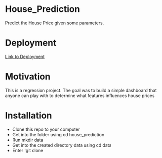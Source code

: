 # House_Prediction
Predict the House Price given some parameters. 
# Deployment
[Link to Deployment](https://house-price-prediction-cali.herokuapp.com/)
# Motivation
This is a regression project. The goal was to build a simple dashboard that anyone can play with to determine what features influences house prices
# Installation
* Clone this repo to your computer
* Get into the folder using cd house_prediction
* Run mkdir data 
* Get into the created directory data using cd data
* Enter 'git clone <link to cloned repo> 
